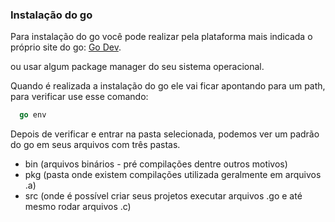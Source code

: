 ### Instalação do go

Para instalação do go você pode realizar pela plataforma mais indicada o próprio site do go:
[Go Dev](https://go.dev/dl/).

ou usar algum package manager do seu sistema operacional.


Quando é realizada a instalação do go ele vai ficar apontando para um path, para verificar use esse comando:

```go
  go env
```

Depois de verificar e entrar na pasta selecionada, podemos ver um padrão do go em seus arquivos com três pastas.

- bin (arquivos binários - pré compilações dentre outros motivos)
- pkg (pasta onde existem compilações utilizada geralmente em arquivos .a)
- src (onde é possível criar seus projetos executar arquivos .go e até mesmo rodar arquivos .c)
